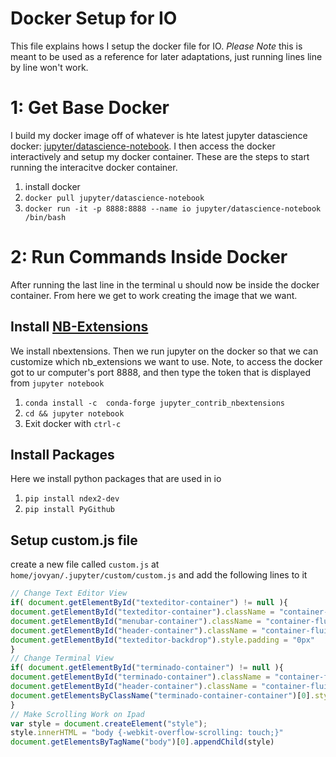 # Docker Setup for IO
This file explains hows I setup the docker file for IO. *Please Note* this is meant to be used as a reference for later adaptations, just running lines line by line won't work.

# 1: Get Base Docker
I build my docker image off of whatever is hte latest jupyter datascience docker: [jupyter/datascience-notebook](https://hub.docker.com/r/jupyter/datascience-notebook/). I then access the docker interactively and setup my docker container. These are the steps to start running the interacitve docker container.

1. install docker
2. `docker pull jupyter/datascience-notebook`
3. `docker run -it -p 8888:8888 --name io jupyter/datascience-notebook /bin/bash`


# 2: Run Commands Inside Docker
After running the last line in the terminal u should now be inside the docker container. From here we get to work creating the image that we want.

## Install [NB-Extensions](https://github.com/ipython-contrib/jupyter_contrib_nbextensions)
We install nbextensions. Then we run jupyter on the docker so that we can customize which nb_extensions we want to use. Note, to access the docker got to ur computer's port 8888, and then type the token that is displayed from `jupyter notebook`
1. `conda install -c  conda-forge jupyter_contrib_nbextensions`
2. `cd && jupyter notebook`
3. Exit docker with `ctrl-c`

## Install Packages
Here we install python packages that are used in io
1. `pip install ndex2-dev`
2. `pip install PyGithub`

## Setup custom.js file
create a new file called `custom.js` at `home/jovyan/.jupyter/custom/custom.js` and add the following lines to it
```javascript
// Change Text Editor View 
if( document.getElementById("texteditor-container") != null ){
document.getElementById("texteditor-container").className = "container-fluid"
document.getElementById("menubar-container").className = "container-fluid"
document.getElementById("header-container").className = "container-fluid"
document.getElementById("texteditor-backdrop").style.padding = "0px"
}
// Change Terminal View 
if( document.getElementById("terminado-container") != null ){
document.getElementById("terminado-container").className = "container-fluid"
document.getElementById("header-container").className = "container-fluid"
document.getElementsByClassName("terminado-container-container")[0].style.padding = "0px"
}
// Make Scrolling Work on Ipad 
var style = document.createElement("style"); 
style.innerHTML = "body {-webkit-overflow-scrolling: touch;}"
document.getElementsByTagName("body")[0].appendChild(style)
```

